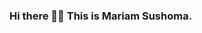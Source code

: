 ### Hi there 🙋‍♀️ This is Mariam Sushoma.
<!--
-  I'm currently working on ---
-  I'm currently learning  ---
-  I'm looking for collaborate on ---
-  I'm looking for help with --
-  Ask me about --
-  How to reach me --
-  Pronouns:--
-  
-  
